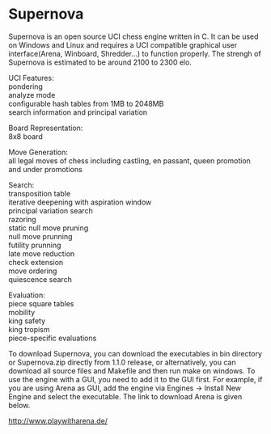 # Supernova

Supernova is an open source UCI chess engine written in C. It can be used on Windows and Linux and requires a UCI compatible graphical user interface(Arena, Winboard, Shredder...) to function properly. The strengh of Supernova is estimated to be around 2100 to 2300 elo.

UCI Features:  
pondering  
analyze mode  
configurable hash tables from 1MB to 2048MB  
search information and principal variation  

Board Representation:  
8x8 board  

Move Generation:  
all legal moves of chess including castling, en passant, queen promotion and under promotions  

Search:  
transposition table  
iterative deepening with aspiration window  
principal variation search  
razoring  
static null move pruning  
null move prunning  
futility prunning  
late move reduction  
check extension  
move ordering  
quiescence search  

Evaluation:  
piece square tables  
mobility  
king safety  
king tropism  
piece-specific evaluations  

To download Supernova, you can download the executables in bin directory or Supernova.zip directly from 1.1.0 release, or alternatively, you can download all source files and Makefile and then run make on windows. To use the engine with a GUI, you need to add it to the GUI first. For example, if you are using Arena as GUI, add the engine via Engines -> Install New Engine and select the executable. The link to download Arena is given below.

http://www.playwitharena.de/
